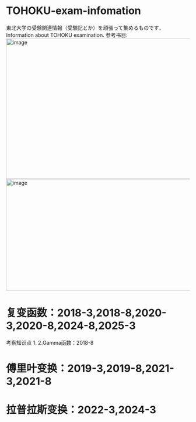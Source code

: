 # TOHOKU-exam-infomation
東北大学の受験関連情報（受験記とか）を頑張って集めるものです．
Information about TOHOKU examination. 
参考书目:
<img width="1187" height="384" alt="image" src="https://github.com/user-attachments/assets/48ace2c5-a8f2-436e-bdf0-1976dbda8e5b" />
<img width="1182" height="305" alt="image" src="https://github.com/user-attachments/assets/f07c39e2-dcb5-4944-9d45-fb4f4325e8a3" />

# 复变函数：2018-3,2018-8,2020-3,2020-8,2024-8,2025-3
考察知识点
1.
2.Gamma函数：2018-8
# 傅里叶变换：2019-3,2019-8,2021-3,2021-8
# 拉普拉斯变换：2022-3,2024-3

